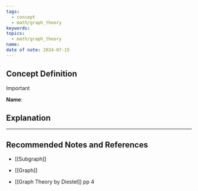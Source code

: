 ```yaml
---
tags:
  - concept
  - math/graph_theory
keywords: 
topics:
  - math/graph_theory
name: 
date of note: 2024-07-15
---
```


## Concept Definition

>[!important]
>**Name**: 



## Explanation





-----------
##  Recommended Notes and References

- [[Subgraph]]
- [[Graph]]

- [[Graph Theory by Diestel]] pp 4